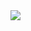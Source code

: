 <!-- <img src="https://capsule-render.vercel.app/api?type=wave&color=auto&height=300&section=header&text=CHA%20JIMIN&fontSize=90" /> -->


<img src="https://capsule-render.vercel.app/api?type=waving&color=auto&height=300§ion=header&text=CHA%20JIMIN&fontSize=90&animation=fadeIn&fontAlignY=38&desc=Decorate%20GitanyHub%2020Profile% %20like%20me!&descAlignY=51&descAlign=62" />
